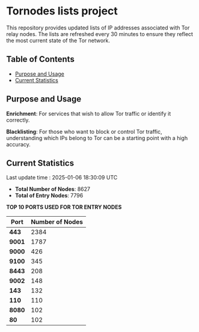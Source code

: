 # Tornodes lists project

This repository provides updated lists of IP addresses associated with Tor relay nodes. The lists are refreshed every 30 minutes to ensure they reflect the most current state of the Tor network.

## Table of Contents

- [Purpose and Usage](#purpose-and-usage)
- [Current Statistics](#current-statistics)


## Purpose and Usage

**Enrichment**: For services that wish to allow Tor traffic or identify it correctly.

**Blacklisting**: For those who want to block or control Tor traffic, understanding which IPs belong to Tor can be a starting point with a high accuracy.

## Current Statistics

Last update time : 2025-01-06 18:30:09 UTC

- **Total Number of Nodes**: 8627
- **Total of Entry Nodes**: 7796

**TOP 10 PORTS USED FOR TOR ENTRY NODES**

| **Port** | **Number of Nodes** |
|------|-----------------|
| **443**   | 2384  |
| **9001**   | 1787  |
| **9000**   | 426  |
| **9100**   | 345  |
| **8443**   | 208  |
| **9002**   | 148  |
| **143**   | 132  |
| **110**   | 110  |
| **8080**   | 102  |
| **80**   | 102  |


